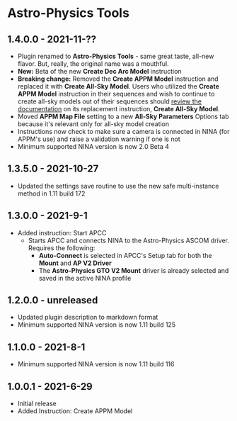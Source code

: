 ﻿# Astro-Physics Tools

## 1.4.0.0 - 2021-11-??
* Plugin renamed to **Astro-Physics Tools** - same great taste, all-new flavor. But, really, the original name was a mouthful.
* **New:** Beta of the new **Create Dec Arc Model** instruction
* **Breaking change:** Removed the **Create APPM Model** instruction and replaced it with **Create All-Sky Model**. Users who utilized the **Create APPM Model** instruction in their sequences and wish to continue to create all-sky models out of their sequences should [review the documentation](https://daleghent.com/astro-physics-tools#create-all-sky-model) on its replacement instruction, **Create All-Sky Model**.
* Moved **APPM Map File** setting to a new **All-Sky Parameters** Options tab because it's relevant only for all-sky model creation
* Instructions now check to make sure a camera is connected in NINA (for APPM's use) and raise a validation warning if one is not
* Minimum supported NINA version is now 2.0 Beta 4

## 1.3.5.0 - 2021-10-27
* Updated the settings save routine to use the new safe multi-instance method in 1.11 build 172

## 1.3.0.0 - 2021-9-1
* Added instruction: Start APCC
    - Starts APCC and connects NINA to the Astro-Physics ASCOM driver. Requires the following:
        * **Auto-Connect** is selected in APCC's Setup tab for both the **Mount** and **AP V2 Driver**
        * The **Astro-Physics GTO V2 Mount** driver is already selected and saved in the active NINA profile

## 1.2.0.0 - unreleased
* Updated plugin description to markdown format
* Minimum supported NINA version is now 1.11 build 125

## 1.1.0.0 - 2021-8-1
* Minimum supported NINA version is now 1.11 build 116

## 1.0.0.1 - 2021-6-29

* Initial release
* Added Instruction: Create APPM Model